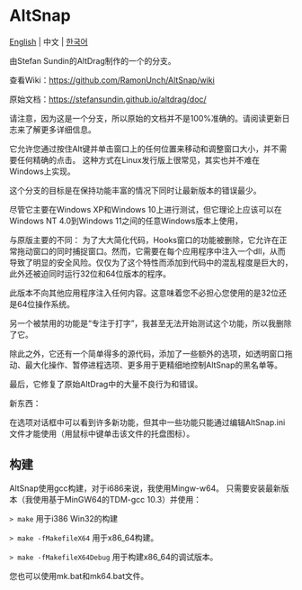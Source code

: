 # AltSnap

[English](./README.md) | 中文 | [한국어](./README_ko-KR.md)

由Stefan Sundin的AltDrag制作的一个的分支。

查看Wiki：<https://github.com/RamonUnch/AltSnap/wiki>

原始文档：<https://stefansundin.github.io/altdrag/doc/>

请注意，因为这是一个分支，所以原始的文档并不是100%准确的。请阅读更新日志来了解更多详细信息。

它允许您通过按住Alt键并单击窗口上的任何位置来移动和调整窗口大小，并不需要任何精确的点击。
这种方式在Linux发行版上很常见，其实也并不难在Windows上实现。

这个分支的目标是在保持功能丰富的情况下同时让最新版本的错误最少。

尽管它主要在Windows XP和Windows 10上进行测试，但它理论上应该可以在Windows NT 4.0到Windows 11之间的任意Windows版本上使用，

与原版主要的不同：
为了大大简化代码，Hooks窗口的功能被删除，它允许在正常拖动窗口的同时捕捉窗口。然而，它需要在每个应用程序中注入一个dll，从而导致了明显的安全风险。仅仅为了这个特性而添加到代码中的混乱程度是巨大的，此外还被迫同时运行32位和64位版本的程序。

此版本不向其他应用程序注入任何内容。这意味着您不必担心您使用的是32位还是64位操作系统。

另一个被禁用的功能是“专注于打字”，我甚至无法开始测试这个功能，所以我删除了它。

除此之外，它还有一个简单得多的源代码，添加了一些额外的选项，如透明窗口拖动、最大化操作、暂停进程选项、更多用于更精细地控制AltSnap的黑名单等。

最后，它修复了原始AltDrag中的大量不良行为和错误。

新东西：

在选项对话框中可以看到许多新功能，但其中一些功能只能通过编辑AltSnap.ini文件才能使用（用鼠标中键单击该文件的托盘图标）。

## 构建

AltSnap使用gcc构建，对于i686来说，我使用Mingw-w64。
只需要安装最新版本（我使用基于MinGW64的TDM-gcc 10.3）并使用：

`> make` 用于i386 Win32的构建

`> make -fMakefileX64` 用于x86_64构建。

`> make -fMakefileX64Debug` 用于构建x86_64的调试版本。

您也可以使用mk.bat和mk64.bat文件。
